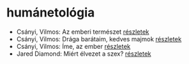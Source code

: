 # humánetológia

- Csányi, Vilmos: Az emberi természet [részletek](../_details/Cs%C3%A1nyi%2C%20Vilmos.md#id_308)
- Csányi, Vilmos: Drága barátaim, kedves majmok [részletek](../_details/Cs%C3%A1nyi%2C%20Vilmos.md#id_1712)
- Csányi, Vilmos: Íme, az ember [részletek](../_details/Cs%C3%A1nyi%2C%20Vilmos.md#id_1716)
- Jared Diamond: Miért élvezet a szex? [részletek](../_details/Jared%20Diamond.md#id_908)